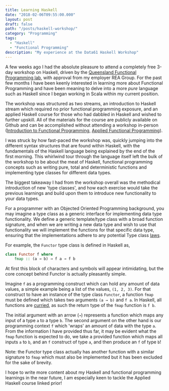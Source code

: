 ```yaml
---
title: Learning Haskell
date: "2018-02-06T09:55:00.000"
layout: post
draft: false
path: "/posts/haskell-workshop/"
category: "Programming"
tags:
  - "Haskell"
  - "Functional Programming"
description: "My experience at the Data61 Haskell Workshop"
---
```


A few weeks ago I had the absolute pleasure to attend a completely free 3-day workshop on Haskell, driven by the [Queensland Functional Programming lab](https://qfpl.io/), with approval from my employer REA Group. For the past few months I have been keenly interested in learning more about Functional Programming and have been meaning to delve into a more _pure_ language such as Haskell since I began working in Scala within my current position.

The workshop was structured as two streams, an introduction to Haskell stream which required no prior functional programming exposure, and an applied Haskell course for those who had dabbled in Haskell and wished to further upskill. All of the materials for the course are publicly available on Github and can be accomplished without attending a workshop in-person ([Introduction to Functional Programming](https://github.com/data61/fp-course), [Applied Functional Programming](https://github.com/qfpl/applied-fp-course)).

I was struck by how fast-paced the workshop was, quickly jumping into the different syntax structures that are found within Haskell, with the fundamentals of the Haskell language being explained by the end of the first morning. This whirlwind tour through the language itself left the bulk of the workshop to be about the meat of Haskell, functional programming concepts such as writing pure, total and deterministic functions and implementing type classes for different data types.

The biggest takeaway I had from the workshop overall was the methodical introduction of new 'type classes', and how each exercise would take the previous learnings and build upon them to introduce new functionality to your data types.

For a programmer with an Objected Oriented Programming background, you may imagine a type class as a generic interface for implementing data type functionality. We define a generic template/type class with a broad function signature, and when we are writing a new data type and wish to use that functionality we will implement the functions for that specific data type, ensuring that the implementations adhere to any potential Type class [laws](https://stackoverflow.com/questions/15003974/why-do-all-haskell-typeclasses-have-laws).

For example, the `Functor` type class is defined in Haskell as,

```haskell
class Functor f where
    fmap :: (a → b) → f a → f b
```

At first this block of characters and symbols will appear intimidating, but the core concept behind Functor is actually pleasantly simple.

Imagine `f` as a programming construct which can hold any amount of data values, a simple example being a list of the values, `(1, 2, 3)`. For that construct to have an instance of the type class `Functor`, a function `fmap` must be defined which takes two arguments `(a → b)` and `f a`. In Haskell, all functions are [curried](https://wiki.haskell.org/Currying), as such the return type of the `fmap` function is `f b`.

The initial argument with an arrow (`→`) represents a function which maps any input of a type `a` to a type `b`. The second argument on the other hand is our programming context `f` which 'wraps' an amount of data with the type `a`. From the information I have provided thus far, it may be evident what the `fmap` function is expected to do, we take a provided function which maps all inputs `a` to `b`, and an `f` construct of type `a`, and then produce an `f` of type `b`!

Note: the Functor type class actually has another function with a similar signature to `fmap` which must also be implemented but it has been excluded for the sake of brevity.

I hope to write more content about my Haskell and functional programming learnings in the near future, I am especially keen to tackle the Applied Haskell course linked prior!